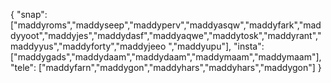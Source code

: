 {
  "snap":  ["maddyroms","maddyseep","maddyperv","maddyasqw","maddyfark","maddyyoot","maddyjes","maddydasf","maddyaqwe","maddytosk","maddyrant","maddyyus","maddyforty","maddyjeeo ","maddyupu"],
  "insta": ["maddygads","maddydaam","maddydaam","maddymaam","maddymaam"],
  "tele":  ["maddyfarn","maddygon","maddyhars","maddyhars","maddygon"]
}

